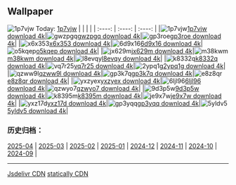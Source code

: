 ## Wallpaper
![1p7vjw](https://w.wallhaven.cc/full/1p/wallhaven-1p7vjw.png) Today: [1p7vjw](https://th.wallhaven.cc/small/1p/1p7vjw.jpg)
|      |      |      |
| :----: | :----: | :----: |
|![1p7vjw](https://th.wallhaven.cc/small/1p/1p7vjw.jpg)[1p7vjw download 4k](https://wallhaven.cc/w/1p7vjw)|![gwzpgq](https://th.wallhaven.cc/small/gw/gwzpgq.jpg)[gwzpgq download 4k](https://wallhaven.cc/w/gwzpgq)|![gp3roe](https://th.wallhaven.cc/small/gp/gp3roe.jpg)[gp3roe download 4k](https://wallhaven.cc/w/gp3roe)|
|![x6x353](https://th.wallhaven.cc/small/x6/x6x353.jpg)[x6x353 download 4k](https://wallhaven.cc/w/x6x353)|![6d9x16](https://th.wallhaven.cc/small/6d/6d9x16.jpg)[6d9x16 download 4k](https://wallhaven.cc/w/6d9x16)|![o5kqep](https://th.wallhaven.cc/small/o5/o5kqep.jpg)[o5kqep download 4k](https://wallhaven.cc/w/o5kqep)|
|![jx629m](https://th.wallhaven.cc/small/jx/jx629m.jpg)[jx629m download 4k](https://wallhaven.cc/w/jx629m)|![m38kwm](https://th.wallhaven.cc/small/m3/m38kwm.jpg)[m38kwm download 4k](https://wallhaven.cc/w/m38kwm)|![l8evqy](https://th.wallhaven.cc/small/l8/l8evqy.jpg)[l8evqy download 4k](https://wallhaven.cc/w/l8evqy)|
|![k8332q](https://th.wallhaven.cc/small/k8/k8332q.jpg)[k8332q download 4k](https://wallhaven.cc/w/k8332q)|![vq7r25](https://th.wallhaven.cc/small/vq/vq7r25.jpg)[vq7r25 download 4k](https://wallhaven.cc/w/vq7r25)|![2ypq1g](https://th.wallhaven.cc/small/2y/2ypq1g.jpg)[2ypq1g download 4k](https://wallhaven.cc/w/2ypq1g)|
|![qzww9l](https://th.wallhaven.cc/small/qz/qzww9l.jpg)[qzww9l download 4k](https://wallhaven.cc/w/qzww9l)|![gp3k7q](https://th.wallhaven.cc/small/gp/gp3k7q.jpg)[gp3k7q download 4k](https://wallhaven.cc/w/gp3k7q)|![e8z8qr](https://th.wallhaven.cc/small/e8/e8z8qr.jpg)[e8z8qr download 4k](https://wallhaven.cc/w/e8z8qr)|
|![yxzyex](https://th.wallhaven.cc/small/yx/yxzyex.jpg)[yxzyex download 4k](https://wallhaven.cc/w/yxzyex)|![6ljl96](https://th.wallhaven.cc/small/6l/6ljl96.jpg)[6ljl96 download 4k](https://wallhaven.cc/w/6ljl96)|![qzwyo7](https://th.wallhaven.cc/small/qz/qzwyo7.jpg)[qzwyo7 download 4k](https://wallhaven.cc/w/qzwyo7)|
|![9d3p5w](https://th.wallhaven.cc/small/9d/9d3p5w.jpg)[9d3p5w download 4k](https://wallhaven.cc/w/9d3p5w)|![k8395m](https://th.wallhaven.cc/small/k8/k8395m.jpg)[k8395m download 4k](https://wallhaven.cc/w/k8395m)|![je9x7w](https://th.wallhaven.cc/small/je/je9x7w.jpg)[je9x7w download 4k](https://wallhaven.cc/w/je9x7w)|
|![yxz17d](https://th.wallhaven.cc/small/yx/yxz17d.jpg)[yxz17d download 4k](https://wallhaven.cc/w/yxz17d)|![gp3yqq](https://th.wallhaven.cc/small/gp/gp3yqq.jpg)[gp3yqq download 4k](https://wallhaven.cc/w/gp3yqq)|![5yldv5](https://th.wallhaven.cc/small/5y/5yldv5.jpg)[5yldv5 download 4k](https://wallhaven.cc/w/5yldv5)|

### 历史归档：
[2025-04](https://github.com/april-projects/april-wallpaper/tree/main/picture/2025-04/) | [2025-03](https://github.com/april-projects/april-wallpaper/tree/main/picture/2025-03/) | [2025-02](https://github.com/april-projects/april-wallpaper/tree/main/picture/2025-02/) | [2025-01](https://github.com/april-projects/april-wallpaper/tree/main/picture/2025-01/) | [2024-12](https://github.com/april-projects/april-wallpaper/tree/main/picture/2024-12/) | [2024-11](https://github.com/april-projects/april-wallpaper/tree/main/picture/2024-11/) | [2024-10](https://github.com/april-projects/april-wallpaper/tree/main/picture/2024-10/) | [2024-09](https://github.com/april-projects/april-wallpaper/tree/main/picture/2024-09/) | 

---
[Jsdelivr CDN](https://cdn.jsdelivr.net/gh/april-projects/april-wallpaper/api.json)
[statically CDN](https://cdn.statically.io/gh/april-projects/april-wallpaper/main/api.json)